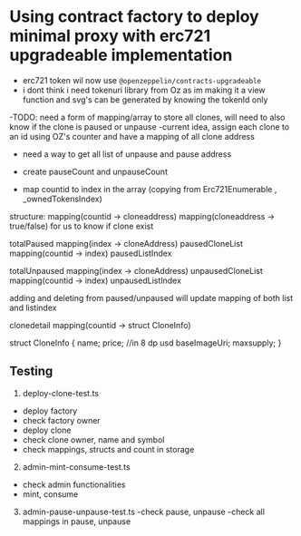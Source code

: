 # Using contract factory to deploy minimal proxy with erc721 upgradeable implementation
- erc721 token wil now use `@openzeppelin/contracts-upgradeable`
- i dont think i need tokenuri library from Oz as im making it a view function and svg's can be generated by knowing the tokenId only

-TODO: need a form of mapping/array to store all clones, will need to also know if the clone is paused or unpause
-current idea, assign each clone to an id using OZ's counter and have a mapping of all clone address
- need a way to get all list of unpause and pause address

- create pauseCount and unpauseCount
- map countid to index in the array (copying from Erc721Enumerable , _ownedTokensIndex)

structure:
mapping(countid -> cloneaddress)
mapping(cloneaddress -> true/false) for us to know if clone exist

totalPaused
mapping(index -> cloneAddress) pausedCloneList
mapping(countid -> index) pausedListIndex

totalUnpaused
mapping(index -> cloneAddress) unpausedCloneList
mapping(countid -> index) unpausedListIndex

adding and deleting from paused/unpaused will update mapping of both list and listindex


clonedetail
mapping(countid -> struct CloneInfo)

struct CloneInfo {
    name;
    price;  //in 8 dp usd
    baseImageUri;
    maxsupply;
}



## Testing
1. deploy-clone-test.ts 
- deploy factory
- check factory owner
- deploy clone
- check clone owner, name and symbol
- check mappings, structs and count in storage

2. admin-mint-consume-test.ts
- check admin functionalities
- mint, consume

3. admin-pause-unpause-test.ts
-check pause, unpause
-check all mappings in pause, unpause